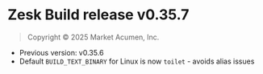 # Zesk Build release v0.35.7

> Copyright &copy; 2025 Market Acumen, Inc.

- Previous version: v0.35.6
- Default `BUILD_TEXT_BINARY` for Linux is now `toilet` - avoids alias issues
